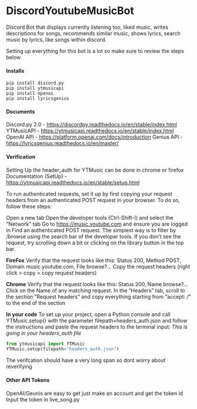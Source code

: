 # DiscordYoutubeMusicBot
Discord Bot that displays currently listening too, liked music, writes descriptions for songs, recommends similar music, shows lyrics, search music by lyrics, like songs within discord.

Setting up everything for this bot is a lot so make sure to review the steps below

#### Installs
```
pip install discord.py
pip install ytmusicapi
pip install openai
pip install lyricsgenius
```

#### Documents
Discord.py 2.0 - https://discordpy.readthedocs.io/en/stable/index.html
YTMusicAPI - https://ytmusicapi.readthedocs.io/en/stable/index.html
OpenAI API - https://platform.openai.com/docs/introduction
Genius API - https://lyricsgenius.readthedocs.io/en/master/

#### Verification

Setting Up the header_auth for YTMusic can be done in chrome or firefox
Documentation (SetUp) - https://ytmusicapi.readthedocs.io/en/stable/setup.html

To run authenticated requests, set it up by first copying your request headers from an authenticated POST request in your browser. To do so, follow these steps:

Open a new tab
Open the developer tools (Ctrl-Shift-I) and select the “Network” tab
Go to https://music.youtube.com and ensure you are logged in
Find an authenticated POST request. The simplest way is to filter by /browse using the search bar of the developer tools. If you don’t see the request, try scrolling down a bit or clicking on the library button in the top bar.

**FireFox** 
Verify that the request looks like this: Status 200, Method POST, Domain music.youtube.com, File browse?...
Copy the request headers (right click > copy > copy request headers)

**Chrome** 
Verify that the request looks like this: Status 200, Name browse?...
Click on the Name of any matching request. In the “Headers” tab, scroll to the section “Request headers” and copy everything starting from “accept: */*” to the end of the section

**In your code**
To set up your project, open a Python console and call YTMusic.setup() with the parameter filepath=headers_auth.json and follow the instructions and paste the request headers to the terminal input: *This is going in your headers_auth file*
```Python
from ytmusicapi import YTMusic
YTMusic.setup(filepath="headers_auth.json")
```
The verifcation should have a very long span so dont worry about reverifying

#### Other API Tokens
OpenAI/Geunis are easy to get just make an account and get the token id
Input the token in live_song.py

